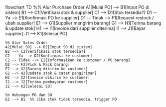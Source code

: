 flowchart TD
    %% Alur Purchase Order
    A1[Mulai PO] --> B1[Input PO di sistem]
    B1 --> C1[Verifikasi stok & supplier]
    C1 --> D1{Stok tersedia?}
    D1 -- Ya --> E1[Konfirmasi PO ke supplier]
    D1 -- Tidak --> F1[Request restock / ubah supplier]
    E1 --> G1[Supplier mengirim barang]
    G1 --> H1[Terima barang & update stok]
    H1 --> I1[Invoice dari supplier diterima]
    I1 --> J1[Bayar supplier]
    J1 --> K1[Selesai PO]

    %% Alur Sales Order
    A2[Mulai SO] --> B2[Input SO di sistem]
    B2 --> C2[Verifikasi stok tersedia?]
    C2 -- Ya --> D2[Konfirmasi ke customer]
    C2 -- Tidak --> E2[Informasikan ke customer / PO barang]
    D2 --> F2[Pick & Pack barang]
    F2 --> G2[Barang dikirim ke customer]
    G2 --> H2[Update stok & catat pengiriman]
    H2 --> I2[Invoice dikirim ke customer]
    I2 --> J2[Terima pembayaran customer]
    J2 --> K2[Selesai SO]

    %% Hubungan PO dan SO
    E2 --> B1  %% Jika stok tidak tersedia, trigger PO
